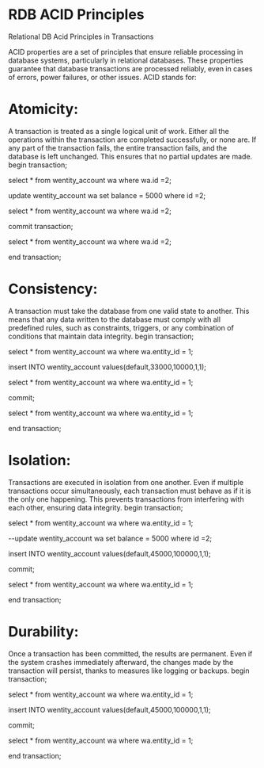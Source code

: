 # RDB ACID Principles
Relational DB Acid Principles in Transactions

ACID properties are a set of principles that ensure reliable processing in database systems, particularly in relational databases. These properties guarantee that database transactions are processed reliably, even in cases of errors, power failures, or other issues. ACID stands for:

# Atomicity:

A transaction is treated as a single logical unit of work. Either all the operations within the transaction are completed successfully, or none are. If any part of the transaction fails, the entire transaction fails, and the database is left unchanged. This ensures that no partial updates are made.
begin transaction;

select * from wentity_account wa where wa.id =2;

update wentity_account wa set balance = 5000 where id =2;

select * from wentity_account wa where wa.id =2;

commit transaction;

select * from wentity_account wa where wa.id =2;

end transaction;



# Consistency:

A transaction must take the database from one valid state to another. This means that any data written to the database must comply with all predefined rules, such as constraints, triggers, or any combination of conditions that maintain data integrity.
begin transaction;

select * from wentity_account wa where wa.entity_id = 1;

insert INTO wentity_account values(default,33000,10000,1,1);

select * from wentity_account wa where wa.entity_id = 1;

commit;

select * from wentity_account wa where wa.entity_id  = 1;

end transaction;

# Isolation:

Transactions are executed in isolation from one another. Even if multiple transactions occur simultaneously, each transaction must behave as if it is the only one happening. This prevents transactions from interfering with each other, ensuring data integrity.
begin transaction;

select * from wentity_account wa where wa.entity_id = 1;

--update wentity_account wa set balance = 5000 where id =2;

insert INTO wentity_account values(default,45000,100000,1,1);

commit;

select * from wentity_account wa where wa.entity_id  = 1;

end transaction;

# Durability:

Once a transaction has been committed, the results are permanent. Even if the system crashes immediately afterward, the changes made by the transaction will persist, thanks to measures like logging or backups.
begin transaction;

select * from wentity_account wa where wa.entity_id = 1;

insert INTO wentity_account values(default,45000,100000,1,1);

commit;

select * from wentity_account wa where wa.entity_id  = 1;

end transaction;
